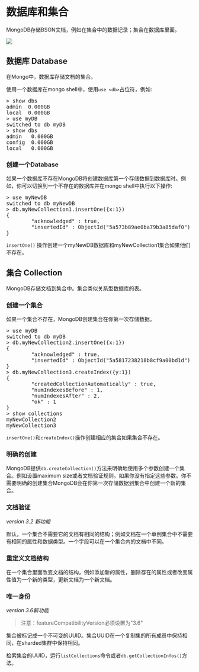 # 数据库和集合

MongoDB存储BSON文档，例如在集合中的数据记录；集合在数据库里面。

![](https://i.imgur.com/QT0Y608.png)

## 数据库 Database
 
在Mongo中，数据库存储文档的集合。

使用一个数据库在mongo shell中，使用```use <db>```占位符，例如:
<pre>
> show dbs
admin  0.000GB
local  0.000GB
> use myDB
switched to db myDB
> show dbs
admin   0.000GB
config  0.000GB
local   0.000GB
</pre>

### 创建一个Database

如果一个数据库不存在MongoDB将创建数据库第一个存储数据到数据库时。例如，你可以切换到一个不存在的数据库并在mongo shell中执行以下操作:
<pre>
> use myNewDB
switched to db myNewDB
> db.myNewCollection1.insertOne({x:1})
{
        "acknowledged" : true,
        "insertedId" : ObjectId("5a573b89ae0ba79b3a85daf0")
}
</pre>

```insertOne()``` 操作创建一个myNewDB数据库和myNewCollection1集合如果他们不存在。

## 集合 Collection

MongoDB存储文档到集合中。集合类似关系型数据库的表。

### 创建一个集合

如果一个集合不存在，MongoDB创建集合在你第一次存储数据。

<pre>
> use myDB
switched to db myDB
> db.myNewCollection2.insertOne({x:1})
{
        "acknowledged" : true,
        "insertedId" : ObjectId("5a5817238218b8cf9a00bd1d")
}
> db.myNewCollection3.createIndex({y:1})
{
        "createdCollectionAutomatically" : true,
        "numIndexesBefore" : 1,
        "numIndexesAfter" : 2,
        "ok" : 1
}
> show collections
myNewCollection2
myNewCollection3
</pre>

```insertOne()```和```createIndex()```操作创建相应的集合如果集合不存在。

### 明确的创建

MongoDB提供```db.createCollection()```方法来明确地使用多个参数创建一个集合。例如设置maximum size或者文档验证规则。如果你没有指定这些参数。你不需要明确的创建集合MongoDB会在你第一次存储数据到集合中创建一个新的集合。

### 文档验证

*version 3.2 新功能*

默认，一个集合不需要它的文档有相同的结构；例如文档在一个单例集合中不需要有相同的属性和数据类型。一个字段可以在一个集合内的文档中不同。

### 重定义文档结构

在一个集合里面改变文档的结构，例如添加新的属性，删除存在的属性或者改变属性值为一个新的类型，更新文档为一个新文档。

### 唯一身份

*version 3.6新功能*

> 注意：featureCompatibilityVersion必须设置为"3.6"

集合被标记成一个不可变的UUID。集合UUID在一个复制集的所有成员中保持相同，在sharded集群中保持相同。


检索集合的UUID，运行```listCollections```命令或者```db.getCollectionInfos()```方法。